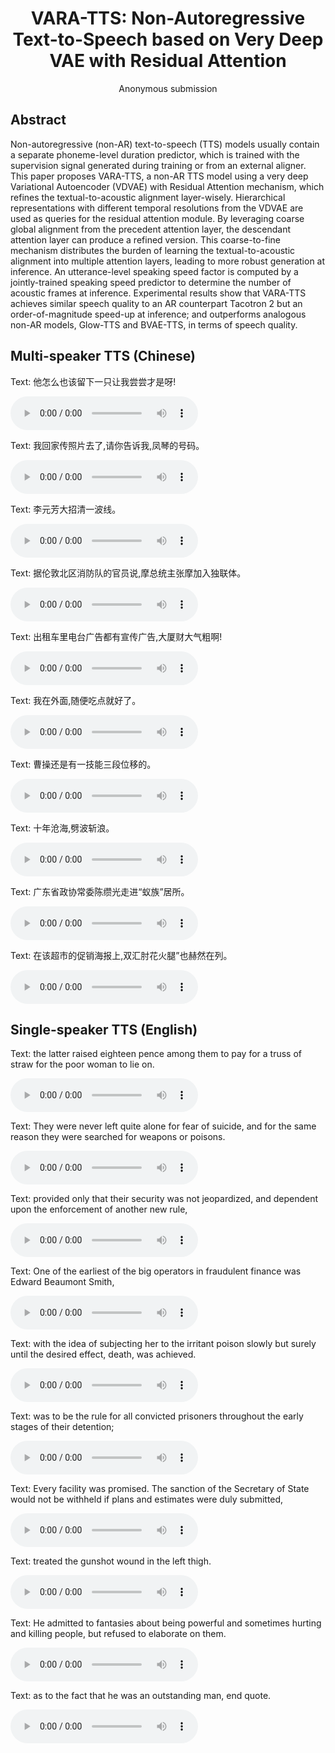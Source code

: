 # <center> VARA-TTS: Non-Autoregressive Text-to-Speech based on Very Deep VAE with Residual Attention </center>

<center> Anonymous submission </center>

## Abstract
Non-autoregressive (non-AR) text-to-speech (TTS) models usually contain a separate phoneme-level duration predictor, which is trained with the supervision signal generated during training or from an external aligner. This paper proposes VARA-TTS, a non-AR TTS model using a very deep Variational Autoencoder (VDVAE) with Residual Attention mechanism, which refines the textual-to-acoustic alignment layer-wisely. Hierarchical representations with different temporal resolutions from the VDVAE are used as queries for the residual attention module. By leveraging coarse global alignment from the precedent attention layer, the descendant attention layer can produce a refined version. This coarse-to-fine mechanism distributes the burden of learning the textual-to-acoustic alignment into multiple attention layers, leading to more robust generation at inference. An utterance-level speaking speed factor is computed by a jointly-trained speaking speed predictor to determine the number of acoustic frames at inference. Experimental results show that VARA-TTS achieves similar speech quality to an AR counterpart Tacotron 2 but an order-of-magnitude speed-up at inference; and outperforms analogous non-AR models, Glow-TTS and BVAE-TTS, in terms of speech quality.

## Multi-speaker TTS (Chinese)

Text: 他怎么也该留下一只让我尝尝才是呀!

<audio src="wavs/zh/mig_feifei_820691.wav" controls preload></audio>

Text: 我回家传照片去了,请你告诉我,凤琴的号码。

<audio src="wavs/zh/tx_daji_000866.wav" controls preload></audio>

Text: 李元芳大招清一波线。

<audio src="wavs/zh/tx_guiniang_917000711.wav" controls preload></audio>

Text: 据伦敦北区消防队的官员说,摩总统主张摩加入独联体。

<audio src="wavs/zh/tx_daji_000591.wav" controls preload></audio>

Text: 出租车里电台广告都有宣传广告,大厦财大气粗啊!

<audio src="wavs/zh/mig_feifei_820258.wav" controls preload></audio>

Text: 我在外面,随便吃点就好了。

<audio src="wavs/zh/tx_daji_000906.wav" controls preload></audio>

Text: 曹操还是有一技能三段位移的。

<audio src="wavs/zh/tx_guiniang_917000739.wav" controls preload></audio>

Text: 十年沧海,劈波斩浪。

<audio src="wavs/zh/bb_fky_000364.wav" controls preload></audio>

Text: 广东省政协常委陈缵光走进“蚁族”居所。

<audio src="wavs/zh/bb_fky_000182.wav" controls preload></audio>

Text: 在该超市的促销海报上,双汇肘花火腿”也赫然在列。

<audio src="wavs/zh/bb_fky_000825.wav" controls preload></audio>

## Single-speaker TTS (English)

Text: the latter raised eighteen pence among them to pay for a truss of straw for the poor woman to lie on.

<audio src="wavs/en/vara/LJ002-0289.wav" controls preload></audio>

Text: They were never left quite alone for fear of suicide, and for the same reason they were searched for weapons or poisons.

<audio src="wavs/en/vara/LJ003-0211.wav" controls preload></audio>

Text: provided only that their security was not jeopardized, and dependent upon the enforcement of another new rule,

<audio src="wavs/en/vara/LJ003-0319.wav" controls preload></audio>

Text: One of the earliest of the big operators in fraudulent finance was Edward Beaumont Smith,

<audio src="wavs/en/vara/LJ013-0005.wav" controls preload></audio>

Text: with the idea of subjecting her to the irritant poison slowly but surely until the desired effect, death, was achieved.

<audio src="wavs/en/vara/LJ017-0164.wav" controls preload></audio>

Text: was to be the rule for all convicted prisoners throughout the early stages of their detention;

<audio src="wavs/en/vara/LJ019-0318.wav" controls preload></audio>

Text: Every facility was promised. The sanction of the Secretary of State would not be withheld if plans and estimates were duly submitted,

<audio src="wavs/en/vara/LJ019-0348.wav" controls preload></audio>

Text: treated the gunshot wound in the left thigh.

<audio src="wavs/en/vara/LJ031-0122.wav" controls preload></audio>

Text: He admitted to fantasies about being powerful and sometimes hurting and killing people, but refused to elaborate on them.

<audio src="wavs/en/vara/LJ040-0176.wav" controls preload></audio>

Text: as to the fact that he was an outstanding man, end quote.

<audio src="wavs/en/vara/LJ045-0092.wav" controls preload></audio>

